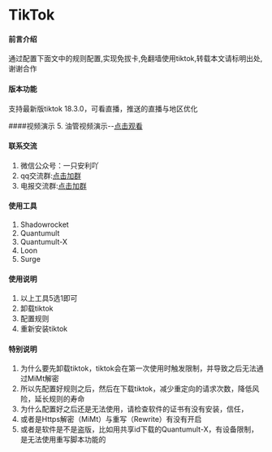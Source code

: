 # TikTok

#### 前言介绍
通过配置下面文中的规则配置,实现免拔卡,免翻墙使用tiktok,转载本文请标明出处,谢谢合作


#### 版本功能
支持最新版tiktok 18.3.0，可看直播，推送的直播与地区优化

####视频演示
5.  油管视频演示--[点击观看](https://youtu.be/DgBmDCTA_n8)

#### 联系交流

1.  微信公众号：一只安利吖
2.  qq交流群:[点击加群](https://jq.qq.com/?_wv=1027&k=Tz4N7IM3)
3.  电报交流群:[点击加群](https://t.me/baipiao_666) 


#### 使用工具

1.  Shadowrocket
2.  Quantumult
3.  Quantumult-X
4.  Loon
5.  Surge

#### 使用说明

1.  以上工具5选1即可
2.  卸载tiktok
3.  配置规则
4.  重新安装tiktok

#### 特别说明

1.  为什么要先卸载tiktok，tiktok会在第一次使用时触发限制，并导致之后无法通过MiMt解密
2.  所以先配置好规则之后，然后在下载tiktok，减少重定向的请求次数，降低风险，延长规则的寿命
3.  为什么配置好之后还是无法使用，请检查软件的证书有没有安装，信任，
4.  或者是Https解密（MiMt）与重写（Rewrite）有没有开启
5.  或者是软件是不是盗版，比如用共享id下载的Quantumult-X，有设备限制，是无法使用重写脚本功能的

